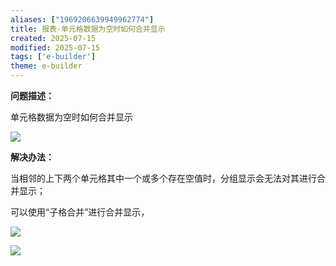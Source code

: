 ```yaml
---
aliases: ["1969206639949962774"]
title: 报表-单元格数据为空时如何合并显示
created: 2025-07-15
modified: 2025-07-15
tags: ['e-builder']
theme: e-builder
---
```


**问题描述：**

单元格数据为空时如何合并显示

![](89de27cc79c4d7af3b854ebe77ca0e53.jpg)

**解决办法：**

当相邻的上下两个单元格其中一个或多个存在空值时，分组显示会无法对其进行合并显示；

可以使用“子格合并”进行合并显示，

![](490df6eadebef9c9ed2947d351680485.jpg)

![](f861c653b65322c236be3445fa3176ac.jpg)